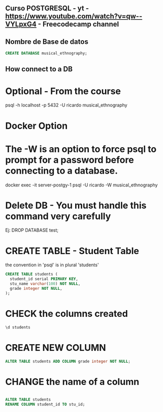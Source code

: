 ## Curso POSTGRESQL - yt - https://www.youtube.com/watch?v=qw--VYLpxG4 - Freecodecamp channel

## Nombre de Base de datos

```sql
CREATE DATABASE musical_ethnography;
```

## How connect to a DB

# Optional - From the course

psql -h localhost -p 5432 -U ricardo musical_ethnography

# Docker Option

# The -W is an option to force psql to prompt for a password before connecting to a database.

docker exec -it server-postgy-1 psql -U ricardo -W musical_ethnography

# Delete DB - You must handle this command very carefully

Ej: DROP DATABASE test;

# CREATE TABLE - Student Table

the convention in 'psql' is in plural 'students'

```sql
CREATE TABLE students (
  student_id serial PRIMARY KEY,
  stu_name varchar(100) NOT NULL,
  grade integer NOT NULL,
);
```

# CHECK the columns created

```sql
\d students

```

# CREATE NEW COLUMN

```sql
ALTER TABLE students ADD COLUMN grade integer NOT NULL;
```

# CHANGE the name of a column

```sql

ALTER TABLE students
RENAME COLUMN student_id TO stu_id;


```
